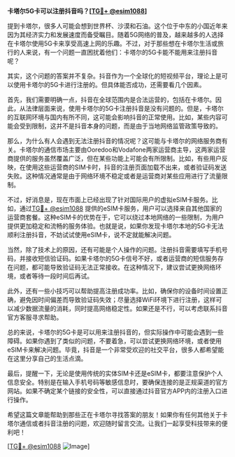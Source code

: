 **卡塔尔5G卡可以注册抖音吗？[[TG💪+ @esim1088](https://t.me/s/esim1088)]**

提到卡塔尔，很多人可能会想到世界杯、沙漠和石油。这个位于中东的小国近年来因为其经济实力和发展速度而备受瞩目。随着5G网络的普及，越来越多的人选择在卡塔尔使用5G卡来享受高速上网的乐趣。不过，对于那些想在卡塔尔生活或旅行的人来说，有一个问题一直困扰着他们：卡塔尔的5G卡能不能用来注册抖音呢？

其实，这个问题的答案并不复杂。抖音作为一个全球化的短视频平台，理论上是可以使用卡塔尔的5G卡进行注册的。但具体能否成功，还需要看几个因素。

首先，我们需要明确一点，抖音在全球范围内是合法运营的，包括在卡塔尔。因此，从法律层面来说，使用卡塔尔的5G卡注册抖音是没有问题的。但是，卡塔尔的互联网环境与国内有所不同，这可能会影响抖音的正常使用。比如，某些内容可能会受到限制，这并不是抖音本身的问题，而是由于当地网络监管政策导致的。

那么，为什么有人会遇到无法注册抖音的情况呢？这可能与卡塔尔的网络服务商有关。卡塔尔的通信市场主要由Ooredoo和Vodafone两家运营商主导，这两家运营商提供的服务虽然覆盖广泛，但在某些功能上可能会有所限制。比如，有些用户反映，在使用这些运营商的SIM卡时，抖音的注册页面加载不出来，或者验证码发送失败。这种情况通常是由于网络环境不稳定或者是运营商对某些应用进行了流量限制。

不过，好消息是，现在市面上已经出现了针对国际用户的虚拟eSIM卡服务。比如，通过[TG💪+ @esim1088](https://t.me/s/esim1088) 提供的eSIM卡服务，用户可以选择来自其他国家的运营商套餐。这种eSIM卡的优势在于，它可以绕过本地网络的一些限制，为用户提供更加稳定和流畅的服务体验。也就是说，如果你发现卡塔尔本地的5G卡无法顺利注册抖音，不妨试试使用eSIM卡，说不定就能解决问题。

当然，除了技术上的原因，还有可能是个人操作的问题。注册抖音需要填写手机号码，并接收短信验证码。如果卡塔尔的5G卡信号不好，或者运营商的短信服务存在问题，都可能导致验证码无法正常接收。在这种情况下，建议尝试更换网络环境，或者等待一段时间后再试。

此外，还有一些小技巧可以帮助提高注册成功率。比如，确保你的设备时间设置正确，避免因时间偏差而导致验证码失效；尽量选择WiFi环境下进行注册，这样可以减少数据流量的消耗，同时提高网络稳定性。如果还是不行，可以考虑联系抖音官方客服寻求帮助。

总的来说，卡塔尔的5G卡是可以用来注册抖音的，但实际操作中可能会遇到一些障碍。如果你遇到了类似的问题，不要着急，可以尝试更换网络环境，或者使用eSIM卡来解决问题。毕竟，抖音是一个非常受欢迎的社交平台，很多人都希望能在这里分享自己的生活点滴。

最后，提醒一下，无论是使用传统的实体SIM卡还是eSIM卡，都要注意保护个人信息安全。特别是在输入手机号码等敏感信息时，要确保连接的是正规渠道的官方网站。如果不确定某个链接的安全性，可以直接通过抖音官方APP内的注册入口进行操作。

希望这篇文章能帮助到那些正在卡塔尔寻找答案的朋友！如果你有任何其他关于卡塔尔通信或者抖音注册的问题，欢迎随时留言交流。让我们一起享受科技带来的便利吧！

[[TG💪+ @esim1088](https://t.me/s/esim1088) ![Image](https://i.postimg.cc/4NQfJmqS/Snipaste-2025-05-13-00-14-12.png)]
